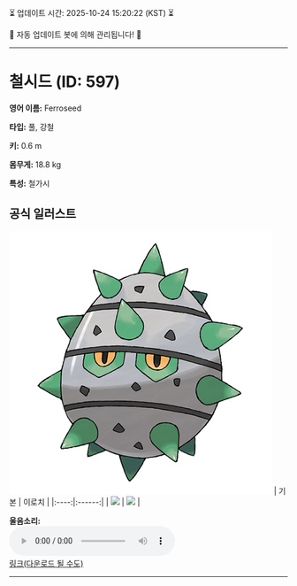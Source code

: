 
⏳ 업데이트 시간: 2025-10-24 15:20:22 (KST) ⏳

🤖 자동 업데이트 봇에 의해 관리됩니다! 🤖

---

# 철시드 (ID: 597)
**영어 이름:** Ferroseed

**타입:** 풀, 강철

**키:** 0.6 m

**몸무게:** 18.8 kg

**특성:** 철가시

## 공식 일러스트
![](https://raw.githubusercontent.com/PokeAPI/sprites/master/sprites/pokemon/other/official-artwork/597.png)
| 기본 | 이로치 |
|:----:|:------:|
| <img src="http://play.pokemonshowdown.com/sprites/ani/ferroseed.gif" width="200"> | <img src="http://play.pokemonshowdown.com/sprites/ani-shiny/ferroseed.gif" width="200"> |

**울음소리:**<br><audio controls src="https://raw.githubusercontent.com/PokeAPI/cries/main/cries/pokemon/latest/597.ogg"></audio><br> [링크(다운로드 될 수도)](https://raw.githubusercontent.com/PokeAPI/cries/main/cries/pokemon/latest/597.ogg)


---

